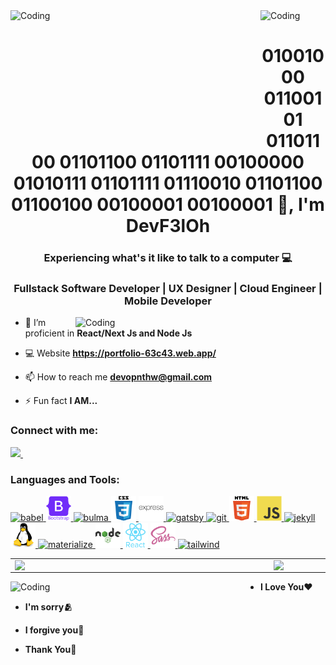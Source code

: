  <!-- [![MasterHead](https://miro.medium.com/max/720/1*L_QoAG863l8QvqxpNyBiqw.gif)] -->
<img align="top" alt="Coding" width="1000" height = "auto" src="https://github.com/DevOpF3loH/DevOpF3loH/assets/126726529/ed63e52f-7592-420a-a020-6bdaee4dd7a1">
<img align="left" alt="Coding" width="400" height = "200" src="https://github.com/DevOpF3loH/DevOpF3loH/assets/126726529/53bbb047-b4d6-47ef-b358-b713ad97a141">
<h1 align="center">01001000 01100101 01101100 01101100 01101111 00100000 01010111 01101111 01110010 01101100 01100100 00100001 00100001 👋, I'm DevF3lOh</h1>
<h3 align="center">Experiencing what's it like to talk to a computer 💻</h3>
<h3 align="center">Fullstack Software Developer | UX Designer | Cloud Engineer | Mobile Developer </h3>
<img align="right" alt="Coding" width="400" height = "auto" src="https://github.com/DevOpF3loH/DevOpF3loH/assets/126726529/6dd68151-3c5e-419c-8aaa-5a8956d336c6">

- 🌱 I’m proficient in **React/Next Js and Node Js**
  
- 💻 Website **https://portfolio-63c43.web.app/**

- 📫 How to reach me **devopnthw@gmail.com**

- ⚡ Fun fact **I AM...**

<h3 align="left">Connect with me:</h3>
<p align="left">
<a href="linkedin.com/in/nthiwa-felix-04bb5724b" target="_blank">
    <img src="https://img.shields.io/badge/LinkedIn-0077B5?style=for-the-badge&logo=linkedin&logoColor=white" />    
</a>&nbsp;&nbsp;
</p>

<h3 align="left">Languages and Tools:</h3>
<p align="left"> <a href="https://babeljs.io/" target="_blank" rel="noreferrer"> <img src="https://www.vectorlogo.zone/logos/babeljs/babeljs-icon.svg" alt="babel" width="40" height="40"/> </a> <a href="https://getbootstrap.com" target="_blank" rel="noreferrer"> <img src="https://raw.githubusercontent.com/devicons/devicon/master/icons/bootstrap/bootstrap-plain-wordmark.svg" alt="bootstrap" width="40" height="40"/> </a> <a href="https://bulma.io/" target="_blank" rel="noreferrer"> <img src="https://raw.githubusercontent.com/gilbarbara/logos/804dc257b59e144eaca5bc6ffd16949752c6f789/logos/bulma.svg" alt="bulma" width="40" height="40"/> </a> <a href="https://www.w3schools.com/css/" target="_blank" rel="noreferrer"> <img src="https://raw.githubusercontent.com/devicons/devicon/master/icons/css3/css3-original-wordmark.svg" alt="css3" width="40" height="40"/> </a> <a href="https://expressjs.com" target="_blank" rel="noreferrer"> <img src="https://raw.githubusercontent.com/devicons/devicon/master/icons/express/express-original-wordmark.svg" alt="express" width="40" height="40"/> </a> <a href="https://www.gatsbyjs.com/" target="_blank" rel="noreferrer"> <img src="https://www.vectorlogo.zone/logos/gatsbyjs/gatsbyjs-icon.svg" alt="gatsby" width="40" height="40"/> </a> <a href="https://git-scm.com/" target="_blank" rel="noreferrer"> <img src="https://www.vectorlogo.zone/logos/git-scm/git-scm-icon.svg" alt="git" width="40" height="40"/> </a> <a href="https://www.w3.org/html/" target="_blank" rel="noreferrer"> <img src="https://raw.githubusercontent.com/devicons/devicon/master/icons/html5/html5-original-wordmark.svg" alt="html5" width="40" height="40"/> </a> <a href="https://developer.mozilla.org/en-US/docs/Web/JavaScript" target="_blank" rel="noreferrer"> <img src="https://raw.githubusercontent.com/devicons/devicon/master/icons/javascript/javascript-original.svg" alt="javascript" width="40" height="40"/> </a> <a href="https://jekyllrb.com/" target="_blank" rel="noreferrer"> <img src="https://www.vectorlogo.zone/logos/jekyllrb/jekyllrb-icon.svg" alt="jekyll" width="40" height="40"/> </a> <a href="https://www.linux.org/" target="_blank" rel="noreferrer"> <img src="https://raw.githubusercontent.com/devicons/devicon/master/icons/linux/linux-original.svg" alt="linux" width="40" height="40"/> </a> <a href="https://materializecss.com/" target="_blank" rel="noreferrer"> <img src="https://raw.githubusercontent.com/prplx/svg-logos/5585531d45d294869c4eaab4d7cf2e9c167710a9/svg/materialize.svg" alt="materialize" width="40" height="40"/> </a> <a href="https://nodejs.org" target="_blank" rel="noreferrer"> <img src="https://raw.githubusercontent.com/devicons/devicon/master/icons/nodejs/nodejs-original-wordmark.svg" alt="nodejs" width="40" height="40"/> </a> <a href="https://reactjs.org/" target="_blank" rel="noreferrer"> <img src="https://raw.githubusercontent.com/devicons/devicon/master/icons/react/react-original-wordmark.svg" alt="react" width="40" height="40"/> </a> <a href="https://sass-lang.com" target="_blank" rel="noreferrer"> <img src="https://raw.githubusercontent.com/devicons/devicon/master/icons/sass/sass-original.svg" alt="sass" width="40" height="40"/> </a> <a href="https://tailwindcss.com/" target="_blank" rel="noreferrer"> <img src="https://www.vectorlogo.zone/logos/tailwindcss/tailwindcss-icon.svg" alt="tailwind" width="40" height="40"/> </a> </p>

<center>
  <table>
  <tr>
      <td><img width="400px" height = "auto" align="left" src="https://github-readme-stats.vercel.app/api?username=DevOpF3loH&count_private=true&show_icons=true&theme=dark&layout=compact" /></td>
      <td><img width="400px" height = "auto" align="left" src="https://github-readme-stats.vercel.app/api/top-langs/?username=DevOpF3loH&hide=html&layout=compact&theme=dark" /></td>      
    <td><img width="400px" height = "auto" align="left" src="https://github-readme-streak-stats.herokuapp.com/?user=DevOpF3loH&hide=html&layout=compact&theme=dark" /></td>   
  </tr>   
</table>
</center>


<img align="left" alt="Coding" width="400" height = "auto" src="https://github.com/DevOpF3loH/DevOpF3loH/assets/126726529/eeac2fc3-978f-48a3-ba1d-22cac89f603a">

- **I Love You❤️**
  
- **I'm sorry🫂**
  
- **I forgive you🤗**
  
- **Thank You🧘**


<!---
DevOpF3loH/DevOpF3loH is a ✨ special ✨ repository because its `README.md` (this file) appears on your GitHub profile.
You can click the Preview link to take a look at your changes.
--->
